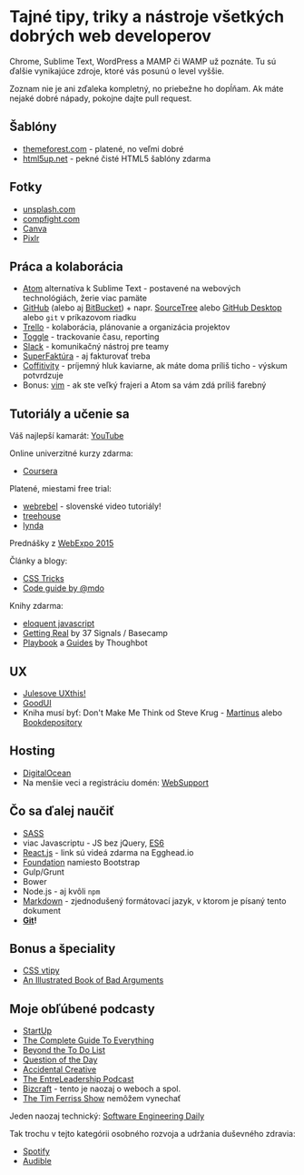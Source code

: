 # Tajné tipy, triky a nástroje všetkých dobrých web developerov

Chrome, Sublime Text, WordPress a MAMP či WAMP už poznáte. Tu sú ďalšie vynikajúce zdroje, ktoré vás posunú o level vyššie.

Zoznam nie je ani zďaleka kompletný, no priebežne ho dopĺňam. Ak máte nejaké dobré nápady, pokojne dajte pull request.

## Šablóny

* [themeforest.com](http://themeforest.com) - platené, no veľmi dobré
* [html5up.net](http://html5up.net) - pekné čisté HTML5 šablóny zdarma

## Fotky

* [unsplash.com](http://unsplash.com)
* [compfight.com](http://compfight.com)
* [Canva](http://canva.com/)
* [Pixlr](http://pixlr.com)

## Práca a kolaborácia

* [Atom](https://atom.io/) alternatíva k Sublime Text - postavené na webových technológiách, žerie viac pamäte
* [GitHub](http://github.com) (alebo aj [BitBucket](http://bitbucket.com)) + napr. [SourceTree](https://www.sourcetreeapp.com/) alebo [GitHub Desktop](https://desktop.github.com/) alebo `git` v príkazovom riadku
* [Trello](http://trello.com) - kolaborácia, plánovanie a organizácia projektov
* [Toggle](http://toggle.com) - trackovanie času, reporting
* [Slack](http://slack.com) - komunikačný nástroj pre teamy
* [SuperFaktúra](http://www.superfaktura.sk/#1q0txdb8dsiuvm3o) - aj fakturovať treba
* [Coffitivity](https://coffitivity.com/) - príjemný hluk kaviarne, ak máte doma príliš ticho - výskum potvrdzuje
* Bonus: [vim](http://www.vim.org/download.php) - ak ste veľký frajeri a Atom sa vám zdá príliš farebný

## Tutoriály a učenie sa

Váš najlepší kamarát: [YouTube](http://www.youtube.com)

Online univerzitné kurzy zdarma:

* [Coursera](https://www.coursera.org/)

Platené, miestami free trial:

* [webrebel](http://webrebel.sk/) - slovenské video tutoriály!
* [treehouse](https://teamtreehouse.com/)
* [lynda](http://www.lynda.com/)

Prednášky z [WebExpo 2015](http://slideslive.com/webexpo/webexpo-2015)

Články a blogy:

* [CSS Tricks](https://css-tricks.com/)
* [Code guide by @mdo](http://mdo.github.io/code-guide/)

Knihy zdarma:

* [eloquent javascript](http://eloquentjavascript.net/)
* [Getting Real](https://gettingreal.37signals.com/) by 37 Signals / Basecamp
* [Playbook](http://playbook.thoughtbot.com/) a [Guides](https://github.com/thoughtbot/guides) by Thoughbot

## UX

* [Julesove UXthis!](http://www.uxthis.sk/)
* [GoodUI](http://goodui.org/)
* Kniha musí byť: Don't Make Me Think od Steve Krug - [Martinus](http://www.martinus.sk/?uItem=189253&z=9ATY82&utm_source=z%3D9ATY82&utm_medium=url&utm_campaign=partner) alebo [Bookdepository](http://www.bookdepository.com/Don-t-Make-Me-Think/9780321965516?a_aid=minutka)


## Hosting

* [DigitalOcean](https://www.digitalocean.com/?refcode=cb8d36856617)
* Na menšie veci a registráciu domén: [WebSupport](http://www.websupport.sk)

## Čo sa ďalej naučiť

* [SASS](http://sass-lang.com/)
* viac Javascriptu - JS bez jQuery, [ES6](https://github.com/DrkSephy/es6-cheatsheet)
* [React.js](https://egghead.io/courses/react-fundamentals) - link sú videá zdarma na Egghead.io
* [Foundation](http://foundation.zurb.com/) namiesto Bootstrap
* Gulp/Grunt
* Bower
* Node.js - aj kvôli `npm`
* [Markdown](http://daringfireball.net/projects/markdown/syntax) - zjednodušený formátovací jazyk, v ktorom je písaný tento dokument
* **[Git](https://github.com/matusmarcin/git-training)!**

## Bonus a špeciality

* [CSS vtipy](http://saijogeorge.com/css-puns/)
* [An Illustrated Book of Bad Arguments](https://bookofbadarguments.com/)

## Moje obľúbené podcasty

* [StartUp](https://gimletmedia.com/show/startup/)
* [The Complete Guide To Everything](http://tcgte.com/)
* [Beyond the To Do List](http://beyondthetodolist.com/)
* [Question of the Day](http://www.earwolf.com/show/question-of-the-day/)
* [Accidental Creative](https://www.accidentalcreative.com/)
* [The EntreLeadership Podcast](https://www.entreleadership.com/posts.podcast)
* [Bizcraft](http://unmatchedstyle.com/bizcraft) - tento je naozaj o weboch a spol.
* [The Tim Ferriss Show](http://fourhourworkweek.com/podcast/) nemôžem vynechať

Jeden naozaj technický: [Software Engineering Daily](http://softwareengineeringdaily.com/)

Tak trochu v tejto kategórii osobného rozvoja a udržania duševného zdravia:

* [Spotify](https://www.spotify.com/sk/)
* [Audible](http://audible.com)
